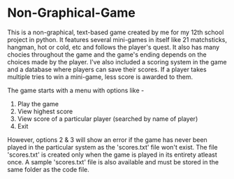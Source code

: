 # Non-Graphical-Game
This is a non-graphical, text-based game created by me for my 12th school project in python.
It features several mini-games in itself like 21 matchsticks, hangman, hot or cold, etc and follows the player's quest.
It also has many chocies throughout the game and the game's ending depends on the choices made by the player.
I've also included a scoring system in the game and a database where players can save their scores. If a player takes multiple tries to win a mini-game, less score is awarded to them.

The game starts with a menu with options like -
  1. Play the game
  2. View highest score
  3. View score of a particular player (searched by name of player)
  4. Exit

However, options 2 & 3 will show an error if the game has never been played in the particular system as the 'scores.txt' file won't exist. The file 'scores.txt' is created only when the game is played in its entirety atleast once.
A sample 'scores.txt' file is also available and must be stored in the same folder as the code file.
